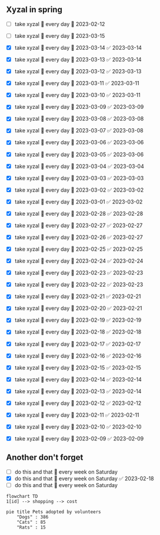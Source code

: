 ## Xyzal in spring

- [ ] take xyzal 🔁 every day 🛫 2023-02-12
- [ ] take xyzal 🔁 every day 🛫 2023-03-15
- [x] take xyzal 🔁 every day 🛫 2023-03-14 ✅ 2023-03-14
- [x] take xyzal 🔁 every day 🛫 2023-03-13 ✅ 2023-03-14
- [x] take xyzal 🔁 every day 🛫 2023-03-12 ✅ 2023-03-13
- [x] take xyzal 🔁 every day 🛫 2023-03-11 ✅ 2023-03-11
- [x] take xyzal 🔁 every day 🛫 2023-03-10 ✅ 2023-03-11
- [x] take xyzal 🔁 every day 🛫 2023-03-09 ✅ 2023-03-09
- [x] take xyzal 🔁 every day 🛫 2023-03-08 ✅ 2023-03-08
- [x] take xyzal 🔁 every day 🛫 2023-03-07 ✅ 2023-03-08
- [x] take xyzal 🔁 every day 🛫 2023-03-06 ✅ 2023-03-06
- [x] take xyzal 🔁 every day 🛫 2023-03-05 ✅ 2023-03-06
- [x] take xyzal 🔁 every day 🛫 2023-03-04 ✅ 2023-03-04
- [x] take xyzal 🔁 every day 🛫 2023-03-03 ✅ 2023-03-03
- [x] take xyzal 🔁 every day 🛫 2023-03-02 ✅ 2023-03-02
- [x] take xyzal 🔁 every day 🛫 2023-03-01 ✅ 2023-03-02
- [x] take xyzal 🔁 every day 🛫 2023-02-28 ✅ 2023-02-28
- [x] take xyzal 🔁 every day 🛫 2023-02-27 ✅ 2023-02-27
- [x] take xyzal 🔁 every day 🛫 2023-02-26 ✅ 2023-02-27
- [x] take xyzal 🔁 every day 🛫 2023-02-25 ✅ 2023-02-25
- [x] take xyzal 🔁 every day 🛫 2023-02-24 ✅ 2023-02-24
- [x] take xyzal 🔁 every day 🛫 2023-02-23 ✅ 2023-02-23
- [x] take xyzal 🔁 every day 🛫 2023-02-22 ✅ 2023-02-23
- [x] take xyzal 🔁 every day 🛫 2023-02-21 ✅ 2023-02-21
- [x] take xyzal 🔁 every day 🛫 2023-02-20 ✅ 2023-02-21
- [x] take xyzal 🔁 every day 🛫 2023-02-19 ✅ 2023-02-19
- [x] take xyzal 🔁 every day 🛫 2023-02-18 ✅ 2023-02-18
- [x] take xyzal 🔁 every day 🛫 2023-02-17 ✅ 2023-02-17
- [x] take xyzal 🔁 every day 🛫 2023-02-16 ✅ 2023-02-16
- [x] take xyzal 🔁 every day 🛫 2023-02-15 ✅ 2023-02-15
- [x] take xyzal 🔁 every day 🛫 2023-02-14 ✅ 2023-02-14
- [x] take xyzal 🔁 every day 🛫 2023-02-13 ✅ 2023-02-14
- [x] take xyzal 🔁 every day 🛫 2023-02-12 ✅ 2023-02-12
- [x] take xyzal 🔁 every day 🛫 2023-02-11 ✅ 2023-02-11
- [x] take xyzal 🔁 every day 🛫 2023-02-10 ✅ 2023-02-10
- [x] take xyzal 🔁 every day 🛫 2023-02-09 ✅ 2023-02-09



## Another don't forget

- [ ] do this and that 🔁 every week on Saturday
- [x] do this and that 🔁 every week on Saturday ✅ 2023-02-18
- [ ] do this and that 🔁 every week on Saturday

```mermaid
flowchart TD
1[id] --> shopping --> cost
```

```mermaid
pie title Pets adopted by volunteers
    "Dogs" : 386
    "Cats" : 85
    "Rats" : 15
```

